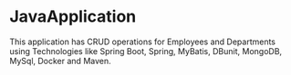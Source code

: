 # JavaApplication
This application has CRUD operations for Employees and Departments using Technologies
like Spring Boot, Spring, MyBatis, DBunit, MongoDB, MySql, Docker and Maven.
